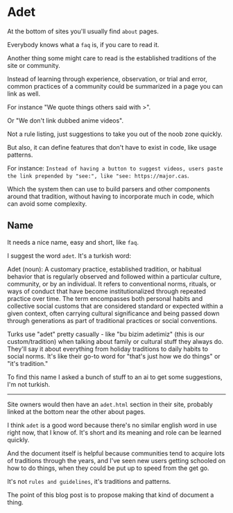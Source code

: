 # Adet

At the bottom of sites you'll usually find `about` pages.

Everybody knows what a `faq` is, if you care to read it.

Another thing some might care to read is the established traditions of the site or community.

Instead of learning through experience, observation, or trial and error, common practices of a community could be summarized in a page you can link as well.

For instance "We quote things others said with >".

Or "We don't link dubbed anime videos".

Not a rule listing, just suggestions to take you out of the noob zone quickly.

But also, it can define features that don't have to exist in code, like usage patterns.

For instance: `Instead of having a button to suggest videos, users paste the link prepended by "see:", like "see: https://major.cas`.

Which the system then can use to build parsers and other components around that tradition, without having to incorporate much in code, which can avoid some complexity.

## Name

It needs a nice name, easy and short, like `faq`.

I suggest the word `adet`. It's a turkish word:

Adet (noun): A customary practice, established tradition, or habitual behavior that is regularly observed and followed within a particular culture, community, or by an individual. It refers to conventional norms, rituals, or ways of conduct that have become institutionalized through repeated practice over time. The term encompasses both personal habits and collective social customs that are considered standard or expected within a given context, often carrying cultural significance and being passed down through generations as part of traditional practices or social conventions.

Turks use "adet" pretty casually - like "bu bizim adetimiz" (this is our custom/tradition) when talking about family or cultural stuff they always do. They'll say it about everything from holiday traditions to daily habits to social norms. It's like their go-to word for "that's just how we do things" or "it's tradition."

To find this name I asked a bunch of stuff to an ai to get some suggestions, I'm not turkish.

---

Site owners would then have an `adet.html` section in their site, probably linked at the bottom near the other about pages.

I think `adet` is a good word because there's no similar english  word in use right now, that I know of. It's short and its meaning and role can be learned quickly.

And the document itself is helpful because communities tend to acquire lots of traditions through the years, and I've seen new users getting schooled on how to do things, when they could be put up to speed from the get go.

It's not `rules and guidelines`, it's traditions and patterns.

The point of this blog post is to propose making that kind of document a thing.